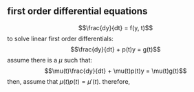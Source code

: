 ## first order differential equations
$$\frac{dy}{dt} = f(y, t)$$
to solve linear first order differentials:
$$\frac{dy}{dt} + p(t)y = g(t)$$
assume there is a $\mu$ such that:
$$\mu(t)\frac{dy}{dt} + \mu(t)p(t)y = \mu(t)g(t)$$
then, assume that $\mu(t)p(t) = \mu '(t)$.
therefore, 